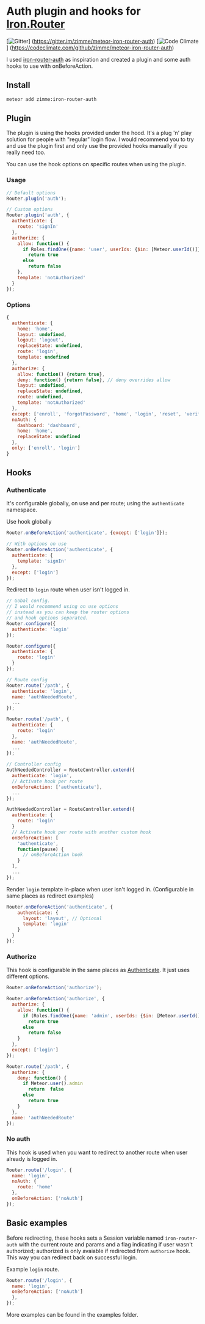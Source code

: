 # Auth plugin and hooks for [Iron.Router](https://github.com/EventedMind/iron-router)

[![Gitter](https://img.shields.io/badge/Gitter-Join_Chat-brightgreen.svg)]
(https://gitter.im/zimme/meteor-iron-router-auth)
[![Code Climate](https://img.shields.io/codeclimate/github/zimme/meteor-iron-router-auth.svg)]
(https://codeclimate.com/github/zimme/meteor-iron-router-auth)

I used [iron-router-auth](https://github.com/XpressiveCode/iron-router-auth) as inspiration and created a plugin and
some auth hooks to use with onBeforeAction.

## Install
```sh
meteor add zimme:iron-router-auth
````

## Plugin

The plugin is using the hooks provided under the hood. It's a plug 'n' play solution for
people with "regular" login flow. I would recommend you to try and use the plugin
first and only use the provided hooks manually if you really need too.

You can use the hook options on specific routes when using the plugin.

### Usage
```js
// Default options
Router.plugin('auth');

// Custom options
Router.plugin('auth', {
  authenticate: {
    route: 'signIn'
  },
  authorize: {
    allow: function() {
      if Roles.findOne({name: 'user', userIds: {$in: [Meteor.userId()]}})
        return true
      else
        return false
    },
    template: 'notAuthorized'
  }
});
```

### Options
```js
{
  authenticate: {
    home: 'home',
    layout: undefined,
    logout: 'logout',
    replaceState: undefined,
    route: 'login',
    template: undefined
  },
  authorize: {
    allow: function() {return true},
    deny: function() {return false}, // deny overrides allow
    layout: undefined,
    replaceState: undefined,
    route: undefined,
    template: 'notAuthorized'
  },
  except: ['enroll', 'forgotPassword', 'home', 'login', 'reset', 'verify'],
  noAuth: {
    dashboard: 'dashboard',
    home: 'home',
    replaceState: undefined
  },
  only: ['enroll', 'login']
}
```


## Hooks

### Authenticate
It's configurable globally, on use and per route; using the `authenticate`
namespace.

Use hook globally
```js
Router.onBeforeAction('authenticate', {except: ['login']});

// With options on use
Router.onBeforeAction('authenticate', {
  authenticate: {
    template: 'signIn'
  },
  except: ['login']
});
```

Redirect to `login` route when user isn't logged in.

```js
// Gobal config.
// I would recommend using on use options
// instead as you can keep the router options
// and hook options separated.
Router.configure({
  authenticate: 'login'
});

Router.configure({
  authenticate: {
    route: 'login'
  }
});

// Route config
Router.route('/path', {
  authenticate: 'login',
  name: 'authNeededRoute',
  ...
});

Router.route('/path', {
  authenticate: {
    route: 'login'
  },
  name: 'authNeededRoute',
  ...
});

// Controller config
AuthNeededController = RouteController.extend({
  authenticate: 'login',
  // Activate hook per route
  onBeforeAction: ['authenticate'],
  ...
});

AuthNeededController = RouteController.extend({
  authenticate: {
    route: 'login'
  }
  // Activate hook per route with another custom hook
  onBeforeAction: [
    'authenticate',
    function(pause) {
      // onBeforeAction hook
    }
  ],
  ...
});
```
Render `login` template in-place when user isn't logged in. (Configurable in
same places as redirect examples)
```js
Router.onBeforeAction('authenticate', {
    authenticate: {
      layout: 'layout', // Optional
      template: 'login'
    }
  }
});
```

### Authorize

This hook is configurable in the same places as [Authenticate](#authenticate).
It just uses different options.

```js
Router.onBeforeAction('authorize');

Router.onBeforeAction('authorize', {
  authorize: {
    allow: function() {
      if (Roles.findOne({name: 'admin', userIds: {$in: [Meteor.userId()]}}))
        return true
      else
        return false  
    }
  },
  except: ['login']
});

Router.route('/path', {
  authorize: {
    deny: function() {
      if Meteor.user().admin
        return  false
      else
        return true
    }
  },
  name: 'authNeededRoute'
});
```

### No auth

This hook is used when you want to redirect to another route when user already
is logged in.

```js
Router.route('/login', {
  name: 'login',
  noAuth: {
    route: 'home'
  },
  onBeforeAction: ['noAuth']
});
```

## Basic examples

Before redirecting, these hooks sets a Session variable named
`iron-router-auth` with the current route and params and a flag
indicating if user wasn't authorized; authorized is only avaiable if redirected from `authorize`
 hook.  
This way you can redirect back on successful login.

Example `login` route.
```js
Router.route('/login', {
  name: 'login',
  onBeforeAction: ['noAuth']
  },
});
```

More examples can be found in the examples folder.
